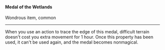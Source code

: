 #### Medal of the Wetlands

Wondrous item, common

---

When you use an action to trace the edge of this medal, difficult terrain doesn't cost you extra movement for 1 hour. Once this property has been used, it can't be used again, and the medal becomes nonmagical.